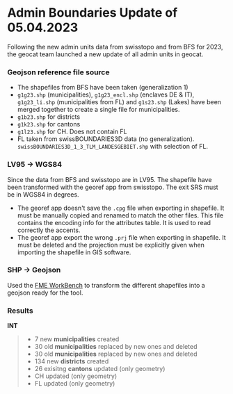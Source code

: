 # Admin Boundaries Update of 05.04.2023
Following the new admin units data from swisstopo and from BFS for 2023, the geocat team launched a new update of all admin units in geocat.  

### Geojson reference file source
* The shapefiles from BFS have been taken (generalization 1)
* `g1g23.shp` (municipalities), `g1g23_encl.shp` (enclaves DE & IT), `g1g23_li.shp` (municipalities from FL) and `g1s23.shp` (Lakes) 
have been merged together to create a single file for municipalities.
* `g1b23.shp` for districts
* `g1k23.shp` for cantons
* `g1l23.shp` for CH. Does not contain FL
* FL taken from swissBOUNDARIES3D data (no generalization). `swissBOUNDARIES3D_1_3_TLM_LANDESGEBIET.shp` with selection of FL.

### LV95 -> WGS84
Since the data from BFS and swisstopo are in LV95. The shapefile have been transformed with the georef app from swisstopo. The exit SRS must be in WGS84 in degrees. 
* The georef app doesn't save the `.cpg` file when exporting in shapefile. It must be manually copied and renamed to match the other files. This file contains the encoding info for the attributes table. It is used to read correctly the accents.
* The georef app export the wrong `.prj` file when exporting in shapefile. It must be deleted and the projection must be explicitly given when importing the shapefile in GIS software.

### SHP -> Geojson
Used the [FME WorkBench](./shp2geojson.fmw) to transform the different shapefiles into a geojson ready for the tool.

### Results

**INT**
> * 7 new **municipalities** created
> * 30 old **municipalities** replaced by new ones and deleted
> * 30 old **municipalities** replaced by new ones and deleted 
> * 134 new **districts** created
> * 26 exisitng **cantons** updated (only geometry)
> * CH updated (only geometry)
> * FL updated (only geometry)
